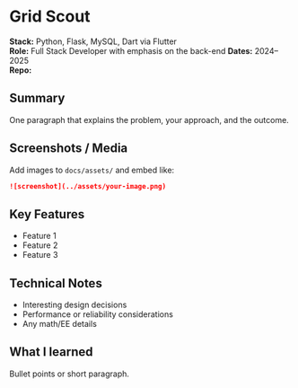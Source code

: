 # Grid Scout

**Stack:** Python, Flask, MySQL, Dart via Flutter  
**Role:** Full Stack Developer with emphasis on the back-end 
**Dates:** 2024–2025  
**Repo:** <link if public>

## Summary
One paragraph that explains the problem, your approach, and the outcome.

## Screenshots / Media
Add images to `docs/assets/` and embed like:
```markdown
![screenshot](../assets/your-image.png)
```

## Key Features
- Feature 1
- Feature 2
- Feature 3

## Technical Notes
- Interesting design decisions
- Performance or reliability considerations
- Any math/EE details

## What I learned
Bullet points or short paragraph.